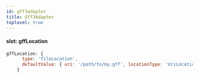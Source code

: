 ```yaml
---
id: gff3adapter
title: Gff3Adapter
toplevel: true
---
```


#### slot: gffLocation

```js
gffLocation: {
      type: 'fileLocation',
      defaultValue: { uri: '/path/to/my.gff', locationType: 'UriLocation' },
    }
```
